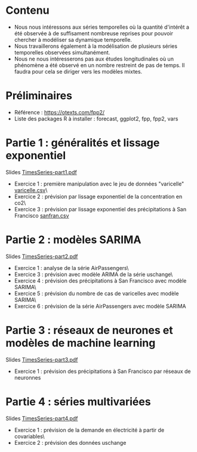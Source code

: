 # Contenu
- Nous nous intéressons aux séries temporelles où la quantité d'intérêt a été observée à de suffisament nombreuse reprises pour pouvoir chercher à modéliser sa dynamique temporelle.
- Nous travaillerons également à la modélisation de plusieurs séries temporelles observées simultanément.
- Nous ne nous intéresserons pas aux études longitudinales où un phénomène a été observé en un nombre restreint de pas de temps. Il faudra pour cela se diriger vers les modèles mixtes.

# Préliminaires
- Référence : https://otexts.com/fpp2/
- Liste des packages R à installer : forecast, ggplot2, fpp, fpp2, vars

# Partie 1 : généralités et lissage exponentiel

Slides [TimesSeries-part1.pdf](TimesSeries-part1.pdf)

- Exercice 1 : première manipulation avec le jeu de données "varicelle" [varicelle.csv](varicelle.csv)\
- Exercice 2 : prévision par lissage exponentiel de la concentration en co2\
- Exercice 3 : prévision par lissage exponentiel des précipitations à San Francisco [sanfran.csv](sanfran.csv)

# Partie 2 : modèles SARIMA

Slides [TimesSeries-part2.pdf](TimesSeries-part2.pdf)

- Exercice 1 : analyse de la série AirPassengers\
- Exercice 3 : prévision avec modèle ARIMA de la série uschange\
- Exercice 4 : prévision des précipitations à San Francisco avec modèle SARIMA\
- Exercice 5 : prévision du nombre de cas de varicelles avec modèle SARIMA\
- Exercice 6 : prévision de la série AirPassengers avec modèle SARIMA

# Partie 3 : réseaux de neurones et modèles de machine learning

Slides [TimesSeries-part3.pdf](TimesSeries-part3.pdf)

- Exercice 1 : prévision des précipitations à San Francisco par réseaux de neuronnes

# Partie 4 : séries multivariées

Slides [TimesSeries-part4.pdf](TimesSeries-part4.pdf)

- Exercice 1 : prévision de la demande en électricité à partir de covariables\
- Exercice 2 : prévision des données uschange




